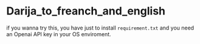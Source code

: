 ﻿# Darija_to_freanch_and_english


if you wanna try this, you have just to install `requirement.txt` and you need an Openai API key in your OS enviroment.
